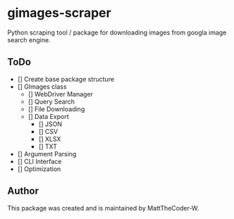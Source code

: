 # gimages-scraper
Python scraping tool / package for downloading images from googla image search engine. 

## ToDo

 - [] Create base package structure
 - [] GImages class
   - [] WebDriver Manager
   - [] Query Search
   - [] File Downloading
   - [] Data Export
     - [] JSON
     - [] CSV
     - [] XLSX
     - [] TXT
 - [] Argument Parsing
 - [] CLI Interface
 - [] Optimization

## Author

This package was created and is maintained by MattTheCoder-W.

